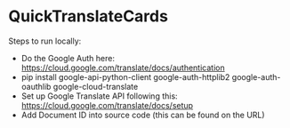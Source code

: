 # QuickTranslateCards

Steps to run locally:
- Do the Google Auth here: https://cloud.google.com/translate/docs/authentication
- pip install google-api-python-client google-auth-httplib2 google-auth-oauthlib google-cloud-translate
- Set up Google Translate API following this: https://cloud.google.com/translate/docs/setup
- Add Document ID into source code (this can be found on the URL)